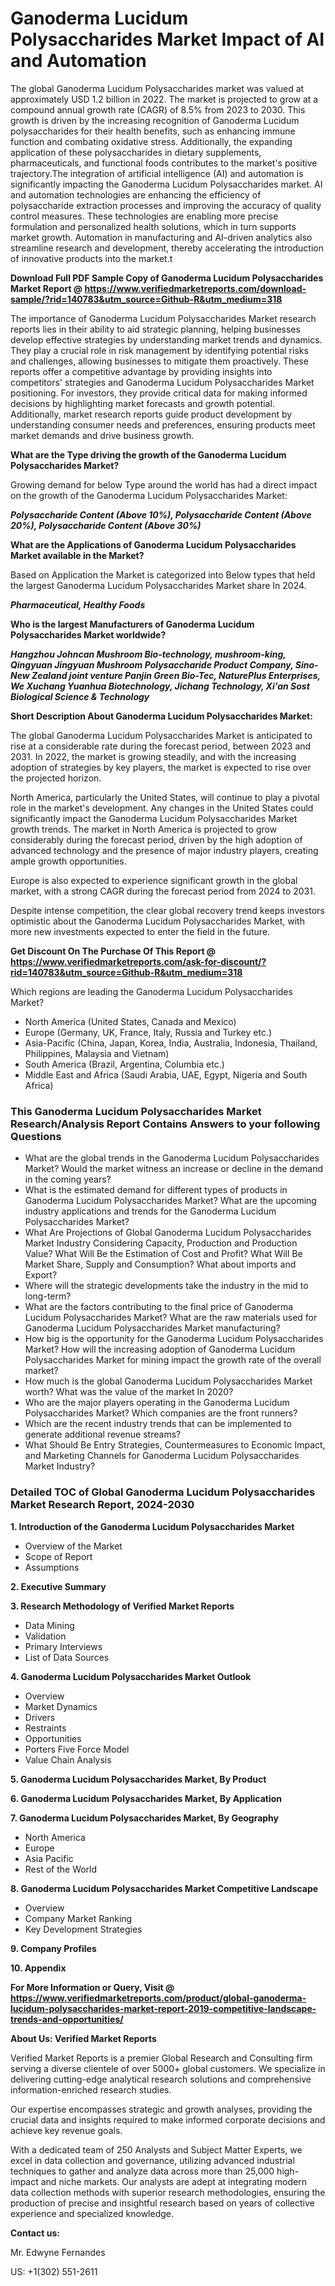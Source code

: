 <meta name="title" content="Global Ganoderma Lucidum Polysaccharides Market Impact of AI and Automation"><meta name="description" content="The global Ganoderma Lucidum Polysaccharides market was valued at approximately USD 1.2 billion in 2022. The market is projected to grow at a compound annual growth rate "><meta name="title" content="Ganoderma Lucidum Polysaccharides Market Size, Share, Scope, Trends, Growth, Opportunities, Analysis, Forecast"><h1>Ganoderma Lucidum Polysaccharides Market Impact of AI and Automation</h1>The global Ganoderma Lucidum Polysaccharides market was valued at approximately USD 1.2 billion in 2022. The market is projected to grow at a compound annual growth rate (CAGR) of 8.5% from 2023 to 2030. This growth is driven by the increasing recognition of Ganoderma Lucidum polysaccharides for their health benefits, such as enhancing immune function and combating oxidative stress. Additionally, the expanding application of these polysaccharides in dietary supplements, pharmaceuticals, and functional foods contributes to the market's positive trajectory.The integration of artificial intelligence (AI) and automation is significantly impacting the Ganoderma Lucidum Polysaccharides market. AI and automation technologies are enhancing the efficiency of polysaccharide extraction processes and improving the accuracy of quality control measures. These technologies are enabling more precise formulation and personalized health solutions, which in turn supports market growth. Automation in manufacturing and AI-driven analytics also streamline research and development, thereby accelerating the introduction of innovative products into the market.t</p><p id="" class=""><strong>Download Full PDF Sample Copy of Ganoderma Lucidum Polysaccharides Market Report @ <a href="https://www.verifiedmarketreports.com/download-sample/?rid=140783&utm_source=Github-R&utm_medium=318" target="_blank">https://www.verifiedmarketreports.com/download-sample/?rid=140783&utm_source=Github-R&utm_medium=318</a></strong></p><p>The importance of&nbsp;Ganoderma Lucidum Polysaccharides Market research reports lies in their ability to aid strategic planning, helping businesses develop effective strategies by understanding market trends and dynamics. They play a crucial role in risk management by identifying potential risks and challenges, allowing businesses to mitigate them proactively. These reports offer a competitive advantage by providing insights into competitors' strategies and Ganoderma Lucidum Polysaccharides Market positioning. For investors, they provide critical data for making informed decisions by highlighting market forecasts and growth potential. Additionally, market research reports guide product development by understanding consumer needs and preferences, ensuring products meet market demands and drive business growth.</p><p><strong>What are the&nbsp;Type driving the growth of the Ganoderma Lucidum Polysaccharides Market?</strong></p><p id="" class="">Growing demand for below Type around the world has had a direct impact on the growth of the Ganoderma Lucidum Polysaccharides Market:</p><em><strong>Polysaccharide Content (Above 10%), Polysaccharide Content (Above 20%), Polysaccharide Content (Above 30%)</strong></em></p><strong>What are the&nbsp;Applications&nbsp;of Ganoderma Lucidum Polysaccharides Market available in the Market?</strong></p><p id="" class="">Based on Application the Market is categorized into Below types that held the largest Ganoderma Lucidum Polysaccharides Market share In 2024.</p><em><strong>Pharmaceutical, Healthy Foods</strong></em></p><strong>Who is the largest Manufacturers of Ganoderma Lucidum Polysaccharides Market worldwide?</strong></p><p><em><strong>Hangzhou Johncan Mushroom Bio-technology, mushroom-king, Qingyuan Jingyuan Mushroom Polysaccharide Product Company, Sino-New Zealand joint venture Panjin Green Bio-Tec, NaturePlus Enterprises, We Xuchang Yuanhua Biotechnology, Jichang Technology, Xi'an Sost Biological Science & Technology</strong></em></p><p id="" class=""><strong>Short Description About Ganoderma Lucidum Polysaccharides Market:</strong></p><p>The global Ganoderma Lucidum Polysaccharides Market is anticipated to rise at a considerable rate during the forecast period, between 2023 and 2031. In 2022, the market is growing steadily, and with the increasing adoption of strategies by key players, the market is expected to rise over the projected horizon.</p><p>North America, particularly the United States, will continue to play a pivotal role in the market's development. Any changes in the United States could significantly impact the Ganoderma Lucidum Polysaccharides Market growth trends. The market in North America is projected to grow considerably during the forecast period, driven by the high adoption of advanced technology and the presence of major industry players, creating ample growth opportunities.</p><p>Europe is also expected to experience significant growth in the global market, with a strong CAGR during the forecast period from 2024 to 2031.</p><p>Despite intense competition, the clear global recovery trend keeps investors optimistic about the Ganoderma Lucidum Polysaccharides Market, with more new investments expected to enter the field in the future.</p><p id="" class=""><strong>Get Discount On The Purchase Of This Report @ <a href="https://www.verifiedmarketreports.com/ask-for-discount/?rid=140783&utm_source=Github-R&utm_medium=318" target="_blank">https://www.verifiedmarketreports.com/ask-for-discount/?rid=140783&utm_source=Github-R&utm_medium=318</a></strong></p>Which regions are leading the Ganoderma Lucidum Polysaccharides Market?</p><ul><li>North America (United States, Canada and Mexico)</li><li>Europe (Germany, UK, France, Italy, Russia and Turkey etc.)</li><li>Asia-Pacific (China, Japan, Korea, India, Australia, Indonesia, Thailand, Philippines, Malaysia and Vietnam)</li><li>South America (Brazil, Argentina, Columbia etc.)</li><li>Middle East and Africa (Saudi Arabia, UAE, Egypt, Nigeria and South Africa)</li></ul><h3 id="" class="">This Ganoderma Lucidum Polysaccharides Market Research/Analysis Report Contains Answers to your following Questions</h3><ul><li>What are the global trends in the Ganoderma Lucidum Polysaccharides Market? Would the market witness an increase or decline in the demand in the coming years?</li><li>What is the estimated demand for different types of products in Ganoderma Lucidum Polysaccharides Market? What are the upcoming industry applications and trends for the Ganoderma Lucidum Polysaccharides Market?</li><li>What Are Projections of Global Ganoderma Lucidum Polysaccharides Market Industry Considering Capacity, Production and Production Value? What Will Be the Estimation of Cost and Profit? What Will Be Market Share, Supply and Consumption? What about imports and Export?</li><li>Where will the strategic developments take the industry in the mid to long-term?</li><li>What are the factors contributing to the final price of Ganoderma Lucidum Polysaccharides Market? What are the raw materials used for Ganoderma Lucidum Polysaccharides Market manufacturing?</li><li>How big is the opportunity for the Ganoderma Lucidum Polysaccharides Market? How will the increasing adoption of Ganoderma Lucidum Polysaccharides Market for mining impact the growth rate of the overall market?</li><li>How much is the global Ganoderma Lucidum Polysaccharides Market worth? What was the value of the market In 2020?</li><li>Who are the major players operating in the Ganoderma Lucidum Polysaccharides Market? Which companies are the front runners?</li><li>Which are the recent industry trends that can be implemented to generate additional revenue streams?</li><li>What Should Be Entry Strategies, Countermeasures to Economic Impact, and Marketing Channels for Ganoderma Lucidum Polysaccharides Market Industry?</li></ul><h3 id="" class="">Detailed TOC of Global Ganoderma Lucidum Polysaccharides Market Research Report, 2024-2030</h3><p id="" class=""><strong>1. Introduction of the Ganoderma Lucidum Polysaccharides Market</strong></p><ul><li>Overview of the Market</li><li>Scope of Report</li><li>Assumptions</li></ul><p id="" class=""><strong>2. Executive Summary</strong></p><p id="" class=""><strong>3. Research Methodology of Verified Market Reports</strong></p><ul><li>Data Mining</li><li>Validation</li><li>Primary Interviews</li><li>List of Data Sources</li></ul><p id="" class=""><strong>4. Ganoderma Lucidum Polysaccharides Market Outlook</strong></p><ul><li>Overview</li><li>Market Dynamics</li><li>Drivers</li><li>Restraints</li><li>Opportunities</li><li>Porters Five Force Model</li><li>Value Chain Analysis</li></ul><p id="" class=""><strong>5. Ganoderma Lucidum Polysaccharides Market, By Product</strong></p><p id="" class=""><strong>6. Ganoderma Lucidum Polysaccharides Market, By Application</strong></p><p id="" class=""><strong>7. Ganoderma Lucidum Polysaccharides Market, By Geography</strong></p><ul><li>North America</li><li>Europe</li><li>Asia Pacific</li><li>Rest of the World</li></ul><p id="" class=""><strong>8. Ganoderma Lucidum Polysaccharides Market Competitive Landscape</strong></p><ul><li>Overview</li><li>Company Market Ranking</li><li>Key Development Strategies</li></ul><p id="" class=""><strong>9. Company Profiles</strong></p><p id="" class=""><strong>10. Appendix</strong></p><p id="" class=""><strong>For More Information or Query, Visit @ <a href="https://www.verifiedmarketreports.com/product/global-ganoderma-lucidum-polysaccharides-market-report-2019-competitive-landscape-trends-and-opportunities/" target="_blank">https://www.verifiedmarketreports.com/product/global-ganoderma-lucidum-polysaccharides-market-report-2019-competitive-landscape-trends-and-opportunities/</a></strong></p><p id="" class=""><strong>About Us: Verified Market Reports</strong></p><p id="" class="">Verified Market Reports is a premier Global Research and Consulting firm serving a diverse clientele of over 5000+ global customers. We specialize in delivering cutting-edge analytical research solutions and comprehensive information-enriched research studies.</p><p id="" class="">Our expertise encompasses strategic and growth analyses, providing the crucial data and insights required to make informed corporate decisions and achieve key revenue goals.</p><p id="" class="">With a dedicated team of 250 Analysts and Subject Matter Experts, we excel in data collection and governance, utilizing advanced industrial techniques to gather and analyze data across more than 25,000 high-impact and niche markets. Our analysts are adept at integrating modern data collection methods with superior research methodologies, ensuring the production of precise and insightful research based on years of collective experience and specialized knowledge.</p><p id="" class=""><strong>Contact us:</strong></p><p id="" class="">Mr. Edwyne Fernandes</p><p id="" class="">US: +1(302) 551-2611</p>